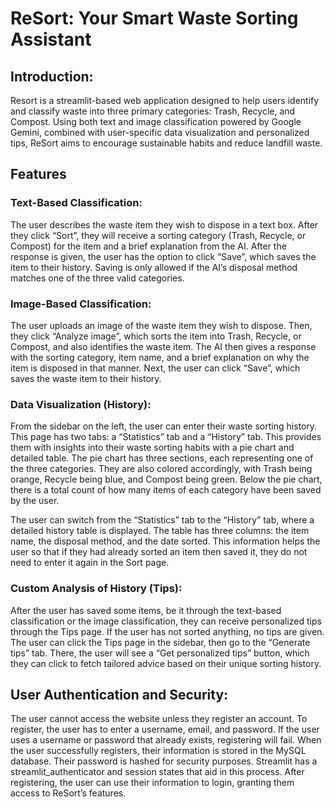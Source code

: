 # ReSort: Your Smart Waste Sorting Assistant

## Introduction: 
Resort is a streamlit-based web application designed to help users identify and classify waste into three primary categories: Trash, Recycle, and Compost. Using both text and image classification powered by Google Gemini, combined with user-specific data visualization and personalized tips, ReSort aims to encourage sustainable habits and reduce landfill waste.

## Features 
### Text-Based Classification: 
The user describes the waste item they wish to dispose in a text box. After they click “Sort”, they will receive a sorting category (Trash, Recycle, or Compost) for the item and a brief explanation from the AI. After the response is given, the user has the option to click “Save”, which saves the item to their history. Saving is only allowed if the AI’s disposal method matches one of the three valid categories.

### Image-Based Classification:  
The user uploads an image of the waste item they wish to dispose. Then, they click “Analyze image”, which sorts the item into Trash, Recycle, or Compost, and also identifies the waste item. The AI then gives a response with the sorting category, item name, and a brief explanation on why the item is disposed in that manner. Next, the user can click “Save”, which saves the waste item to their history.

### Data Visualization (History):
From the sidebar on the left, the user can enter their waste sorting history. This page has two tabs: a “Statistics” tab and a “History” tab. This provides them with insights into their waste sorting habits with a pie chart and detailed table. The pie chart has three sections, each representing one of the three categories. They are also colored accordingly, with Trash being orange, Recycle being blue, and Compost being green. Below the pie chart, there is a total count of how many items of each category have been saved by the user. 

The user can switch from the “Statistics” tab to the “History” tab, where a detailed history table is displayed. The table has three columns: the item name, the disposal method, and the date sorted. This information helps the user so that if they had already sorted an item then saved it, they do not need to enter it again in the Sort page.

### Custom Analysis of History (Tips):
After the user has saved some items, be it through the text-based classification or the image classification, they can receive personalized tips through the Tips page. If the user has not sorted anything, no tips are given. The user can click the Tips page in the sidebar, then go to the “Generate tips” tab. There, the user will see a “Get personalized tips” button, which they can click to fetch tailored advice based on their unique sorting history.

## User Authentication and Security:
The user cannot access the website unless they register an account. To register, the user has to enter a username, email, and password. If the user uses a username or password that already exists, registering will fail. When the user successfully registers, their information is stored in the MySQL database. Their password is hashed for security purposes. Streamlit has a streamlit\_authenticator and session states that aid in this process. After registering, the user can use their information to login, granting them access to ReSort’s features.